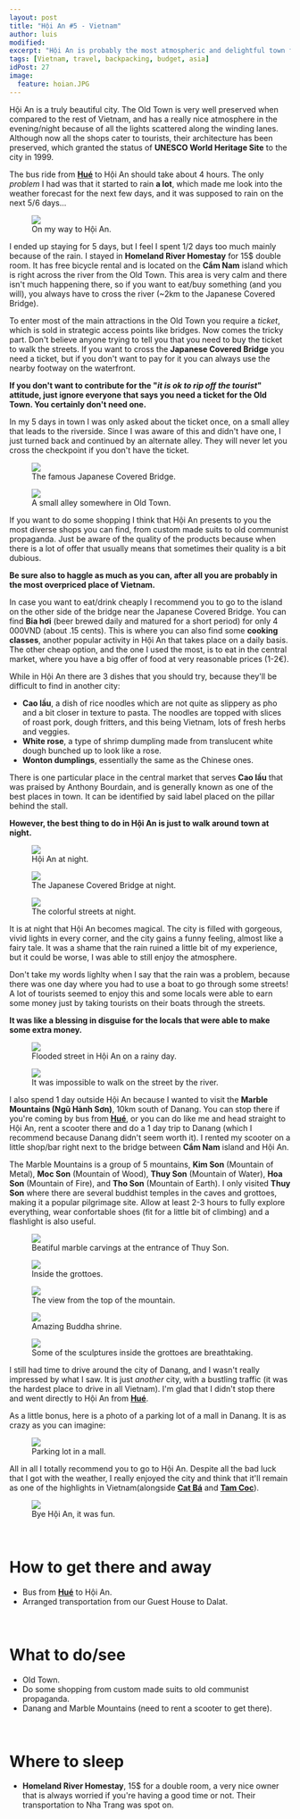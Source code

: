 ```yaml
---
layout: post
title: "Hội An #5 - Vietnam"
author: luis
modified:
excerpt: "Hội An is probably the most atmospheric and delightful town for tourists in Vietnam. The old town is very well preserved and bursts romantism."
tags: [Vietnam, travel, backpacking, budget, asia]
idPost: 27
image:
  feature: hoian.JPG
---
```


Hội An is a truly beautiful city. The Old Town is very well preserved when compared to the rest of Vietnam, and has a really nice atmosphere in the evening/night because of all the lights scattered along the winding lanes. Although now all the shops cater to tourists, their architecture has been preserved, which granted the status of <b>UNESCO World Heritage Site</b> to the city in 1999.

The bus ride from <b><a href="{{site.url}}/Hue" target="_blank">Hué</a></b> to Hội An should take about 4 hours. The only <i>problem</i> I had was that it started to rain <b>a lot</b>, which made me look into the weather forecast for the next few days, and it was supposed to rain on the next 5/6 days...

<figure>
	<a href="../images/vietnam/hoian/hoian1.JPG"><img src="../images/vietnam/hoian/hoian1.JPG"></a>
	<figcaption>On my way to Hội An.</figcaption>
</figure>

I ended up staying for 5 days, but I feel I spent 1/2 days too much mainly because of the rain. I stayed in <b>Homeland River Homestay</b> for 15$ double room. It has free bicycle rental and is located on the <b>Cẩm Nam</b> island which is right across the river from the Old Town. This area is very calm and there isn't much happening there, so if you want to eat/buy something (and you will), you always have to cross the river (~2km to the Japanese Covered Bridge).

To enter most of the main attractions in the Old Town you require a <i>ticket</i>, which is sold in strategic access points like bridges. Now comes the tricky part. Don't believe anyone trying to tell you that you need to buy the ticket to walk the streets. If you want to cross the <b>Japanese Covered Bridge</b> you need a ticket, but if you don't want to pay for it you can always use the nearby footway on the waterfront.

<b><highlight><middle>If you don't want to contribute for the "<i>it is ok to rip off the tourist</i>" attitude, just ignore everyone that says you need a ticket for the Old Town. You certainly don't need one.</middle></highlight></b>

In my 5 days in town I was only asked about the ticket once, on a small alley that leads to the riverside. Since I was aware of this and didn't have one, I just turned back and continued by an alternate alley. They will never let you cross the checkpoint if you don't have the ticket.

<figure>
	<a href="../images/vietnam/hoian/hoian2.JPG"><img src="../images/vietnam/hoian/hoian2.JPG"></a>
	<figcaption>The famous Japanese Covered Bridge.</figcaption>
</figure>

<figure>
	<a href="../images/vietnam/hoian/hoian3.JPG"><img src="../images/vietnam/hoian/hoian3.JPG"></a>
	<figcaption>A small alley somewhere in Old Town.</figcaption>
</figure>

If you want to do some shopping I think that Hội An presents to you the most diverse shops you can find, from custom made suits to old communist propaganda. Just be aware of the quality of the products because when there is a lot of offer that usually means that sometimes their quality is a bit dubious.

<b><highlight><middle>Be sure also to haggle as much as you can, after all you are probably in the most overpriced place of Vietnam.</middle></highlight></b>

In case you want to eat/drink cheaply I recommend you to go to the island on the other side of the bridge near the Japanese Covered Bridge. You can find <b>Bia hơi</b> (beer brewed daily and matured for a short period) for only 4 000VND (about .15 cents). This is where you can also find some <b>cooking classes</b>, another popular activity in Hội An that takes place on a daily basis. The other cheap option, and the one I used the most, is to eat in the central market, where you have a big offer of food at very reasonable prices (1-2€).

While in Hội An there are 3 dishes that you should try, because they'll be difficult to find in another city:
<br>
<ul>
<li><b>Cao lầu</b>, a dish of rice noodles which are not quite as slippery as pho and a bit closer in texture to pasta. The noodles are topped with slices of roast pork, dough fritters, and this being Vietnam, lots of fresh herbs and veggies.</li>
<li><b>White rose</b>, a type of shrimp dumpling made from translucent white dough bunched up to look like a rose.</li>
<li><b>Wonton dumplings</b>, essentially the same as the Chinese ones.</li>
</ul>

There is one particular place in the central market that serves <b>Cao lầu</b> that was praised by Anthony Bourdain, and is generally known as one of the best places in town. It can be identified by said label placed on the pillar behind the stall.

<b><highlight><middle>However, the best thing to do in Hội An is just to walk around town at night.</middle></highlight></b>

<figure>
	<a href="../images/vietnam/hoian/hoian4.JPG"><img src="../images/vietnam/hoian/hoian4.JPG"></a>
	<figcaption>Hội An at night.</figcaption>
</figure>

<figure>
	<a href="../images/vietnam/hoian/hoian5.JPG"><img src="../images/vietnam/hoian/hoian5.JPG"></a>
	<figcaption>The Japanese Covered Bridge at night.</figcaption>
</figure>

<figure>
	<a href="../images/vietnam/hoian/hoian6.JPG"><img src="../images/vietnam/hoian/hoian6.JPG"></a>
	<figcaption>The colorful streets at night.</figcaption>
</figure>

It is at night that Hội An becomes magical. The city is filled with gorgeous, vivid lights in every corner, and the city gains a funny feeling, almost like a fairy tale. It was a shame that the rain ruined a little bit of my experience, but it could be worse, I was able to still enjoy the atmosphere. 

Don't take my words lighlty when I say that the rain was a problem, because there was one day where you had to use a boat to go through some streets! A lot of tourists seemed to enjoy this and some locals were able to earn some money just by taking tourists on their boats through the streets.

<b><highlight><middle>It was like a blessing in disguise for the locals that were able to make some extra money.</middle></highlight></b>

<figure>
	<a href="../images/vietnam/hoian/hoian8.JPG"><img src="../images/vietnam/hoian/hoian8.JPG"></a>
	<figcaption>Flooded street in Hội An on a rainy day.</figcaption>
</figure>

<figure>
	<a href="../images/vietnam/hoian/hoian9.JPG"><img src="../images/vietnam/hoian/hoian9.JPG"></a>
	<figcaption>It was impossible to walk on the street by the river.</figcaption>
</figure>

I also spend 1 day outside Hội An because I wanted to visit the <b>Marble Mountains (Ngũ Hành Sơn)</b>, 10km south of Danang. You can stop there if you're coming by bus from <b><a href="{{site.url}}/Hue" target="_blank">Hué</a></b>, or you can do like me and head straight to Hội An, rent a scooter there and do a 1 day trip to Danang (which I recommend because Danang didn't seem worth it). I rented my scooter on a little shop/bar right next to the bridge between <b>Cẩm Nam</b> island and Hội An.

The Marble Mountains is a group of 5 mountains, <b>Kim Son</b> (Mountain of Metal), <b>Moc Son</b> (Mountain of Wood), <b>Thuy Son</b> (Mountain of Water), <b>Hoa Son</b> (Mountain of Fire), and <b>Tho Son</b> (Mountain of Earth). I only visited <b>Thuy Son</b> where there are several buddhist temples in the caves and grottoes, making it a popular pilgrimage site. Allow at least 2-3 hours to fully explore everything, wear confortable shoes (fit for a little bit of climbing) and a flashlight is also useful.

<figure>
	<a href="../images/vietnam/hoian/hoian10.JPG"><img src="../images/vietnam/hoian/hoian10.JPG"></a>
	<figcaption>Beatiful marble carvings at the entrance of Thuy Son.</figcaption>
</figure>

<figure>
	<a href="../images/vietnam/hoian/hoian11.JPG"><img src="../images/vietnam/hoian/hoian11.JPG"></a>
	<figcaption>Inside the grottoes.</figcaption>
</figure>

<figure>
	<a href="../images/vietnam/hoian/hoian12.JPG"><img src="../images/vietnam/hoian/hoian12.JPG"></a>
	<figcaption>The view from the top of the mountain.</figcaption>
</figure>

<figure>
	<a href="../images/vietnam/hoian/hoian13.JPG"><img src="../images/vietnam/hoian/hoian13.JPG"></a>
	<figcaption>Amazing Buddha shrine.</figcaption>
</figure>

<figure>
	<a href="../images/vietnam/hoian/hoian14.JPG"><img src="../images/vietnam/hoian/hoian14.JPG"></a>
	<figcaption>Some of the sculptures inside the grottoes are breathtaking.</figcaption>
</figure>

I still had time to drive around the city of Danang, and I wasn't really impressed by what I saw. It is just <i>another</i> city, with a bustling traffic (it was the hardest place to drive in all Vietnam). I'm glad that I didn't stop there and went directly to Hội An from <b><a href="{{site.url}}/Hue" target="_blank">Hué</a></b>.

As a little bonus, here is a photo of a parking lot of a mall in Danang. It is as crazy as you can imagine:

<figure>
	<a href="../images/vietnam/hoian/hoian15.JPG"><img src="../images/vietnam/hoian/hoian15.JPG"></a>
	<figcaption>Parking lot in a mall.</figcaption>
</figure>

All in all I totally recommend you to go to Hội An. Despite all the bad luck that I got with the weather, I really enjoyed the city and think that it'll remain as one of the highlights in Vietnam(alongside <b><a href="{{site.url}}/CatBa" target="_blank">Cat Bá</a></b> and <b><a href="{{site.url}}/TamCoc" target="_blank">Tam Coc</a></b>).

<figure>
	<a href="../images/vietnam/hoian/hoian7.JPG"><img src="../images/vietnam/hoian/hoian7.JPG"></a>
	<figcaption>Bye Hội An, it was fun.</figcaption>
</figure>

<br>
<h1>How to get there and away</h1>
<ul>
<li>Bus from <b><a href="{{site.url}}/Hue" target="_blank">Hué</a></b> to Hội An.</li>
<li>Arranged transportation from our Guest House to Dalat.</li>
</ul>

<br>
<h1>What to do/see</h1>
<ul>
<li>Old Town.</li>
<li>Do some shopping from custom made suits to old communist propaganda.</li>
<li>Danang and Marble Mountains (need to rent a scooter to get there).</li>
</ul>

<br>
<h1>Where to sleep</h1>
<ul>
<li><b>Homeland River Homestay</b>, 15$ for a double room, a very nice owner that is always worried if you're having a good time or not. Their transportation to Nha Trang was spot on.</li>
</ul>